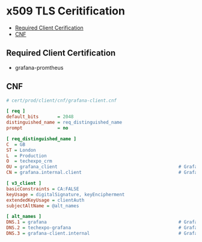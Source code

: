 # x509 TLS Ceritification

- [Required Client Cerification](#required-client-certification)
- [CNF](#cnf)

## Required Client Certification

- grafana-promtheus

## CNF

```ini
# cert/prod/client/cnf/grafana-client.cnf

[ req ]
default_bits       = 2048
distinguished_name = req_distinguished_name
prompt             = no

[ req_distinguished_name ]
C  = GB
ST = London
L  = Production
O  = techexpo_crm
OU = grafana_client                                             # Grafana service
CN = grafana.internal.client                                    # Grafana service

[ v3_client ]
basicConstraints = CA:FALSE
keyUsage = digitalSignature, keyEncipherment
extendedKeyUsage = clientAuth
subjectAltName = @alt_names

[ alt_names ]
DNS.1 = grafana                                                 # Grafana service
DNS.2 = techexpo-grafana                                        # Grafana service
DNS.3 = grafana-client.internal                                 # Grafana service
```
